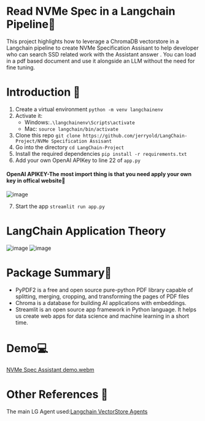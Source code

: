 # Read NVMe Spec in a Langchain Pipeline📕
This project highlights how to leverage a ChromaDB vectorstore in a Langchain pipeline to create NVMe Specification Assisant to help developer who can search SSD related work with the Assistant answer . You can load in a pdf based document and use it alongside an LLM without the need for fine tuning. 


# Introduction 🚀
1. Create a virtual environment `python -m venv langchainenv`
2. Activate it: 
   - Windows:`.\langchainenv\Scripts\activate`
   - Mac: `source langchain/bin/activate`
3. Clone this repo `git clone https://github.com/jerryold/LangChain-Project/NVMe Specification Assisant`
4. Go into the directory `cd LangChain-Project`
5. Install the required dependencies `pip install -r requirements.txt`
6. Add your own OpenAI APIKey to line 22 of `app.py`
#### OpenAI APIKEY-The most import thing is that you need apply your own key in offical website🔑
![image](https://github.com/jerryold/LangChain-Project/assets/12774427/ee344176-8784-4b45-8936-53fa734d8e56)

7. Start the app `streamlit run app.py`  

# LangChain Application Theory
![image](https://github.com/jerryold/LangChain-Project/assets/12774427/083f5b81-6d4f-4c94-acc9-50e992235fa4)
![image](https://github.com/jerryold/LangChain-Project/assets/12774427/3595da66-89cc-4d11-9eaf-49010d056cbb)


# Package Summary📙
*  PyPDF2 is a free and open source pure-python PDF library capable of splitting, merging, cropping, and transforming the pages of PDF files
*  Chroma is a database for building AI applications with embeddings.
*  Streamlit is an open source app framework in Python language. It helps us create web apps for data science and machine learning in a short time.


# Demo💻
[NVMe Spec Assistant demo.webm](https://github.com/jerryold/LangChain-Project/assets/12774427/12686753-1556-4132-84c8-93d4b69760df)


# Other References 🔗
<p>The main LG Agent used:<a href="https://python.langchain.com/docs/get_started/introduction.html">Langchain VectorStore Agents
</a></p>




